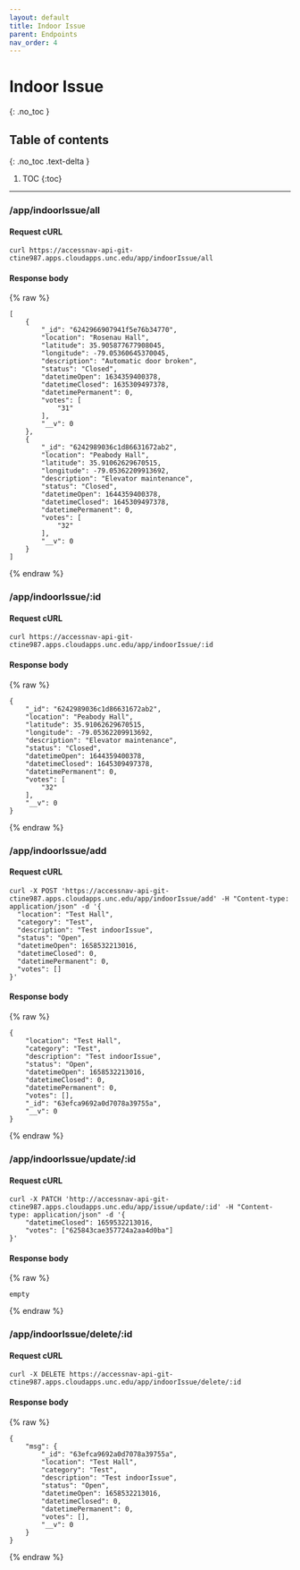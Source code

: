 ```yaml
---
layout: default
title: Indoor Issue
parent: Endpoints
nav_order: 4
---
```


# Indoor Issue
{: .no_toc }

## Table of contents
{: .no_toc .text-delta }

1. TOC
{:toc}

---

### /app/indoorIssue/all
#### Request cURL
```
curl https://accessnav-api-git-ctine987.apps.cloudapps.unc.edu/app/indoorIssue/all
```

#### Response body
{% raw %}
```
[
    {
        "_id": "6242966907941f5e76b34770",
        "location": "Rosenau Hall",
        "latitude": 35.905877677908045,
        "longitude": -79.05360645370045,
        "description": "Automatic door broken",
        "status": "Closed",
        "datetimeOpen": 1634359400378,
        "datetimeClosed": 1635309497378,
        "datetimePermanent": 0,
        "votes": [
            "31"
        ],
        "__v": 0
    },
    {
        "_id": "6242989036c1d86631672ab2",
        "location": "Peabody Hall",
        "latitude": 35.91062629670515,
        "longitude": -79.05362209913692,
        "description": "Elevator maintenance",
        "status": "Closed",
        "datetimeOpen": 1644359400378,
        "datetimeClosed": 1645309497378,
        "datetimePermanent": 0,
        "votes": [
            "32"
        ],
        "__v": 0
    }
]
```
{% endraw %}


### /app/indoorIssue/:id
#### Request cURL

```
curl https://accessnav-api-git-ctine987.apps.cloudapps.unc.edu/app/indoorIssue/:id
```

#### Response body
{% raw %}
```
{
    "_id": "6242989036c1d86631672ab2",
    "location": "Peabody Hall",
    "latitude": 35.91062629670515,
    "longitude": -79.05362209913692,
    "description": "Elevator maintenance",
    "status": "Closed",
    "datetimeOpen": 1644359400378,
    "datetimeClosed": 1645309497378,
    "datetimePermanent": 0,
    "votes": [
        "32"
    ],
    "__v": 0
}
```
{% endraw %}


### /app/indoorIssue/add
#### Request cURL
```
curl -X POST 'https://accessnav-api-git-ctine987.apps.cloudapps.unc.edu/app/indoorIssue/add' -H "Content-type: application/json" -d '{
  "location": "Test Hall",
  "category": "Test",
  "description": "Test indoorIssue",
  "status": "Open",
  "datetimeOpen": 1658532213016,
  "datetimeClosed": 0,
  "datetimePermanent": 0,
  "votes": []
}'
```

#### Response body
{% raw %}
```
{
    "location": "Test Hall",
    "category": "Test",
    "description": "Test indoorIssue",
    "status": "Open",
    "datetimeOpen": 1658532213016,
    "datetimeClosed": 0,
    "datetimePermanent": 0,
    "votes": [],
    "_id": "63efca9692a0d7078a39755a",
    "__v": 0
}
```
{% endraw %}


### /app/indoorIssue/update/:id
#### Request cURL
```
curl -X PATCH 'http://accessnav-api-git-ctine987.apps.cloudapps.unc.edu/app/issue/update/:id' -H "Content-type: application/json" -d '{
    "datetimeClosed": 1659532213016,
    "votes": ["625843cae357724a2aa4d0ba"]
}'
```

#### Response body
{% raw %}
```
empty
```
{% endraw %}


### /app/indoorIssue/delete/:id
#### Request cURL
```
curl -X DELETE https://accessnav-api-git-ctine987.apps.cloudapps.unc.edu/app/indoorIssue/delete/:id
```

#### Response body
{% raw %}
```
{
    "msg": {
        "_id": "63efca9692a0d7078a39755a",
        "location": "Test Hall",
        "category": "Test",
        "description": "Test indoorIssue",
        "status": "Open",
        "datetimeOpen": 1658532213016,
        "datetimeClosed": 0,
        "datetimePermanent": 0,
        "votes": [],
        "__v": 0
    }
}
```
{% endraw %}